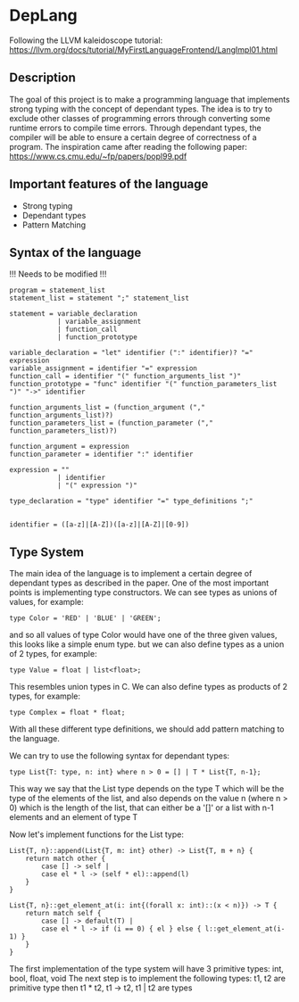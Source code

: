 # DepLang

Following the LLVM kaleidoscope tutorial: <https://llvm.org/docs/tutorial/MyFirstLanguageFrontend/LangImpl01.html>

## Description

The goal of this project is to make a programming language that implements strong typing with the concept of dependant types.
The idea is to try to exclude other classes of programming errors through converting some runtime errors to compile time errors. Through dependant types, the compiler will be able to ensure a certain degree of correctness of a program.
The inspiration came after reading the following paper: <https://www.cs.cmu.edu/~fp/papers/popl99.pdf>

## Important features of the language

- Strong typing
- Dependant types
- Pattern Matching

## Syntax of the language

!!! Needs to be modified !!!

```
program = statement_list
statement_list = statement ";" statement_list

statement = variable_declaration
            | variable_assignment
            | function_call
            | function_prototype

variable_declaration = "let" identifier (":" identifier)? "=" expression
variable_assignment = identifier "=" expression
function_call = identifier "(" function_arguments_list ")"
function_prototype = "func" identifier "(" function_parameters_list ")" "->" identifier

function_arguments_list = (function_argument ("," function_arguments_list)?)
function_parameters_list = (function_parameter ("," function_parameters_list)?)

function_argument = expression
function_parameter = identifier ":" identifier

expression = ""
            | identifier
            | "(" expression ")"

type_declaration = "type" identifier "=" type_definitions ";"


identifier = ([a-z]|[A-Z])([a-z]|[A-Z]|[0-9])
```

## Type System

The main idea of the language is to implement a certain degree of dependant types as described in the paper.
One of the most important points is implementing type constructors.
We can see types as unions of values, for example: 
```
type Color = 'RED' | 'BLUE' | 'GREEN';
```

and so all values of type Color would have one of the three given values, this looks like a simple enum type.
but we can also define types as a union of 2 types, for example:

```
type Value = float | list<float>;
```
This resembles union types in C.
We can also define types as products of 2 types, for example:

```
type Complex = float * float;
```

With all these different type definitions, we should add pattern matching to the language.

We can try to use the following syntax for dependant types: 


```
type List{T: type, n: int} where n > 0 = [] | T * List{T, n-1};
```

This way we say that the List type depends on the type T which will be the type of the elements of the list, and also depends on the value n (where n > 0) which is the length of the list, that can either be a '[]' or a list with n-1 elements and an element of type T

Now let's implement functions for the List type:

```
List{T, n}::append(List{T, m: int} other) -> List{T, m + n} {
    return match other {
        case [] -> self | 
        case el * l -> (self * el)::append(l)
    }
}

List{T, n}::get_element_at(i: int{(forall x: int)::(x < n)}) -> T {
    return match self {
        case [] -> default(T) |
        case el * l -> if (i == 0) { el } else { l::get_element_at(i-1) }
    }
}

```


The first implementation of the type system will have 3 primitive types: int, bool, float, void
The next step is to implement the following types: t1, t2 are primitive type then t1 * t2, t1 -> t2, t1 | t2 are types


